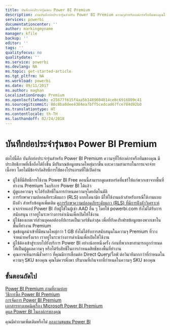 ```yaml
---
title: บันทึกย่อประจำรุ่นของ Power BI Premium
description: อ่านบันทึกย่อประจำรุ่นสำหรับ Power BI Premium ความจุสำหรับองค์กรหรือทีมของคุณโดยเฉพาะ
services: powerbi
documentationcenter: ''
author: markingmyname
manager: kfile
backup: ''
editor: ''
tags: ''
qualityfocus: no
qualitydate: ''
ms.service: powerbi
ms.devlang: NA
ms.topic: get-started-article
ms.tgt_pltfrm: NA
ms.workload: powerbi
ms.date: 09/11/2017
ms.author: maghan
LocalizationGroup: Premium
ms.openlocfilehash: e25677f615f4aa5b1489604814cebc6916809c41
ms.sourcegitcommit: 88c8ba8dee4384ea7bff5cedcad67fce784d92b0
ms.translationtype: HT
ms.contentlocale: th-TH
ms.lasthandoff: 02/24/2018
---
```

# <a name="power-bi-premium-release-notes"></a>บันทึกย่อประจำรุ่นของ Power BI Premium
ต่อไปนี้คือ บันทึกย่อประจำรุ่นสำหรับ Power BI Premium ความจุที่ให้องค์กรหรือทีมของคุณ มีประสิทธิภาพที่เชื่อถือได้ยิ่งขึ้น มีปริมาณข้อมูลขนาดใหญ่มากขึ้น และความสามารถในการแจกจ่ายเนื้อหา โดยไม่มีข้อจำกัดสิทธิ์การใช้ของโปรแกรมที่ใช้เปิดอ่าน

* ผู้ใช้ที่มีสิทธิ์การใช้งาน Power BI Free ตอนนี้สามารถดูแดชบอร์ดที่แชร์ให้แก่พวกเขาจากพื้นที่ทำงาน Premium ในบริการ Power BI ได้แล้ว
* ผู้ดูแลความจุ จะได้รับสิทธิ์ในการกำหนดความจุโดยอัตโนมัติ
* การรักษาความปลอดภัยระดับแถว (RLS) แบบไดนามิก มีให้ใช้งานแล้วสำหรับกรณีใช้งานแบบฝังตัว สำหรับข้อมูลเพิ่มเติม ดู[การรักษาความปลอดภัยระดับแถว (RLS) ที่มีการฝังตัววิเคราะห์](developer/embedded-row-level-security.md)
* แจกจ่ายแอป Power BI กับผู้ใช้ในผู้เช่า AAD อื่น ๆ โดยใช้ powerbi.com ยังไม่ได้รับการสนับสนุน เราอยู่ในระหว่างการดำเนินเพื่อเปิดให้ใช้งาน
* ผู้ใช้ของเกตเวย์ส่วนบุคคลต้องอัปเกรดเป็นเวอร์ชันล่าสุด เพื่อที่ยังคงรีเฟรชข้อมูลของพวกเขาในพื้นที่ทำงาน Premium
* ชุดข้อมูลนำเข้าที่มีขนาดใหญ่กว่า 1 GB ยังไม่ได้รับการสนับสนุนในความจุ Premium ที่วางจำหน่ายครั้งแรก เราอยู่ในระหว่างการดำเนินเพื่อเปิดให้ใช้งาน
* ผู้ใช้ต้องเข้าสู่ระบบไปยังบริการ Power BI อย่างน้อยหนึ่งครั้ง ก่อนที่พวกเขาสามารถถูกกำหนดให้เป็นผู้ดูแลความจุ หรือได้รับสิทธิ์ในการกำหนดสิทธิ์ของพื้นที่ทำงาน
* คุณอาจเห็นกรณีชั่วคราว ที่คุณมีการเชื่อมต่อ Direct Query/ไลฟ์ ต่อวินาทีมากกว่าที่กำหนดในความจุ SKU ของคุณ คุณไม่ควรพึ่งพา ปริมาณที่เกินจากที่กำหนดในความจุ SKU ของคุณ

## <a name="next-steps"></a>ขั้นตอนถัดไป
[Power BI Premium ถามที่ถามบ่อย](service-premium-faq.md)  
[วิธีการซื้อ Power BI Premium](service-admin-premium-purchase.md)  
[การจัดการ Power BI Premium](service-admin-premium-manage.md)  
[เอกสารทางเทคนิคเรื่อง Microsoft Power BI Premium](https://aka.ms/pbipremiumwhitepaper)  
[ดูแล Power BI ในองค์กรของคุณ](service-admin-administering-power-bi-in-your-organization.md)  

คุณมีคำถามเพิ่มเติมหรือไม่ [ลองถามชุมชน Power BI](https://community.powerbi.com/)

